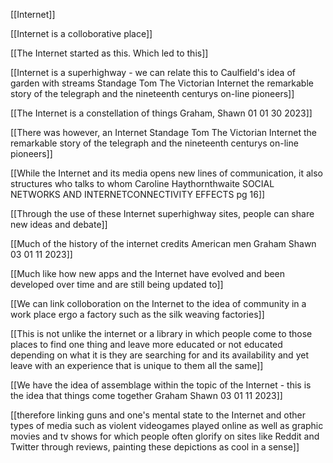 [[Internet]]

[[Internet is a colloborative place]]

[[The Internet started as this.  Which led to this]]

[[Internet is a superhighway - we can relate this to Caulfield's idea of garden with streams Standage Tom The Victorian Internet the remarkable story of the telegraph and the nineteenth centurys on-line pioneers]]

[[The Internet is a constellation of things Graham, Shawn 01 01 30 2023]]

[[There was however, an Internet Standage Tom The Victorian Internet the remarkable story of the telegraph and the nineteenth centurys on-line pioneers]]

[[While the Internet and its media opens new lines of communication, it also structures who talks to whom Caroline Haythornthwaite SOCIAL NETWORKS AND INTERNETCONNECTIVITY EFFECTS pg 16]]

[[Through the use of these Internet superhighway sites, people can share new ideas and debate]]

[[Much of the history of the internet credits American men Graham Shawn 03 01 11 2023]]

[[Much like how new apps and the Internet have evolved and been developed over time and are still being updated to]]

[[We can link colloboration on the Internet to the idea of community in a work place ergo a factory such as the silk weaving factories]]

[[This is not unlike the internet or a library in which people come to those places to find one thing and leave more educated or not educated depending on what it is they are searching for and its availability and yet leave with an experience that is unique to them all the same]]

[[We have the idea of assemblage within the topic of the Internet - this is the idea that things come together Graham Shawn 03 01 11 2023]]

[[therefore linking guns and one's mental state to the Internet and other types of media such as violent videogames played online as well as graphic movies and tv shows for which people often glorify on sites like Reddit and Twitter through reviews, painting these depictions as cool in a sense]]
